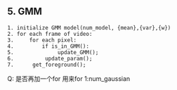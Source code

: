 ## 5. GMM

~~~pseudocode
1. initialize GMM model(num_model, {mean},{var},{w})
2. for each frame of video:
3.	   for each pixel:
4. 		   if is_in_GMM():
5.				update_GMM();
6.			update_param();
7.		get_foreground();
~~~



Q: 是否再加一个for 用来for 1:num_gaussian